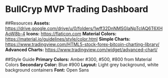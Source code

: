# BullCryp MVP Trading Dashboard 

##Resources
**Assets:** https://drive.google.com/drive/u/0/folders/1wff32DnNMSGlaNpTclAQ6T6XHAoW8b-4
**Icons:** https://flaticon.com
**Material Colors:** https://material.io/guidelines/style/color.html
**Simple Charts:** https://www.tradingview.com/HTML5-stock-forex-bitcoin-charting-library/
**Advanced Charts:** https://www.tradingview.com/widget/advanced-chart/

##Style Guide
**Primary Colors:** Amber #300, #500, #800 from Material Colors
**Secondary Color:** Blue #900
**Layout:** Light grey background, white background containers
**Font:** Open Sans